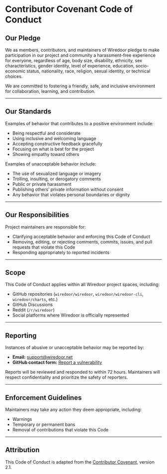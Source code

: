 # Contributor Covenant Code of Conduct

## Our Pledge

We as members, contributors, and maintainers of Wiredoor pledge to make participation in our project and community a harassment-free experience for everyone, regardless of age, body size, disability, ethnicity, sex characteristics, gender identity, level of experience, education, socio-economic status, nationality, race, religion, sexual identity, or technical choices.

We are committed to fostering a friendly, safe, and inclusive environment for collaboration, learning, and contribution.

---

## Our Standards

Examples of behavior that contributes to a positive environment include:

- Being respectful and considerate
- Using inclusive and welcoming language
- Accepting constructive feedback gracefully
- Focusing on what is best for the project
- Showing empathy toward others

Examples of unacceptable behavior include:

- The use of sexualized language or imagery
- Trolling, insulting, or derogatory comments
- Public or private harassment
- Publishing others’ private information without consent
- Any behavior that violates personal boundaries or dignity

---

## Our Responsibilities

Project maintainers are responsible for:

- Clarifying acceptable behavior and enforcing this Code of Conduct
- Removing, editing, or rejecting comments, commits, issues, and pull requests that violate this Code
- Responding appropriately to reported incidents

---

## Scope

This Code of Conduct applies within all Wiredoor project spaces, including:

- GitHub repositories (`wiredoor/wiredoor`, `wiredoor/wiredoor-cli`, `wiredoor/charts`, etc.)
- GitHub Discussions
- Reddit (`/r/wiredoor`)
- Social platforms where Wiredoor is officially represented

---

## Reporting

Instances of abusive or unacceptable behavior may be reported by:

- **Email:** support@wiredoor.net
- **GitHub contact form:** [Report a vulnerability](https://github.com/wiredoor/wiredoor/security/policy)

Reports will be reviewed and responded to within 72 hours. Maintainers will respect confidentiality and prioritize the safety of reporters.

---

## Enforcement Guidelines

Maintainers may take any action they deem appropriate, including:

- Warnings
- Temporary or permanent bans
- Removal of contributions that violate this Code

---

## Attribution

This Code of Conduct is adapted from the [Contributor Covenant](https://www.contributor-covenant.org/), version 2.1.

